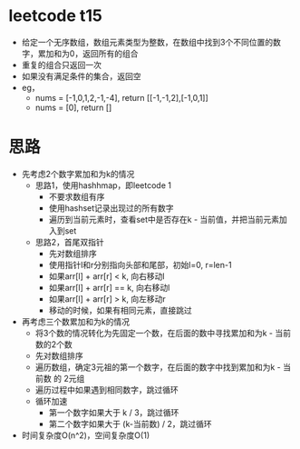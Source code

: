 # leetcode t15
- 给定一个无序数组，数组元素类型为整数，在数组中找到3个不同位置的数字，累加和为0，返回所有的组合
- 重复的组合只返回一次
- 如果没有满足条件的集合，返回空
- eg， 
    - nums = [-1,0,1,2,-1,-4], return [[-1,-1,2],[-1,0,1]]
    - nums = [0], return []
        
# 思路
- 先考虑2个数字累加和为k的情况
    - 思路1，使用hashhmap，即leetcode 1
        - 不要求数组有序
        - 使用hashset记录出现过的所有数字
        - 遍历到当前元素时，查看set中是否存在k - 当前值，并把当前元素加入到set
    - 思路2，首尾双指针
        - 先对数组排序
        - 使用指针l和r分别指向头部和尾部，初始l=0, r=len-1
        - 如果arr[l] + arr[r] < k, 向右移动l
        - 如果arr[l] + arr[r] == k, 向右移动l
        - 如果arr[l] + arr[r] > k, 向左移动r
        - 移动的时候，如果有相同元素，直接跳过
- 再考虑三个数累加和为k的情况
    - 将3个数的情况转化为先固定一个数，在后面的数中寻找累加和为k - 当前数的2个数
    - 先对数组排序
    - 遍历数组，确定3元祖的第一个数字，在后面的数字中找到累加和为k - 当前数 的 2元组
    - 遍历过程中如果遇到相同数字，跳过循环
    - 循环加速
        - 第一个数字如果大于 k / 3，跳过循环
        - 第二个数字如果大于 (k-当前数) / 2，跳过循环
- 时间复杂度O(n^2)，空间复杂度O(1)
